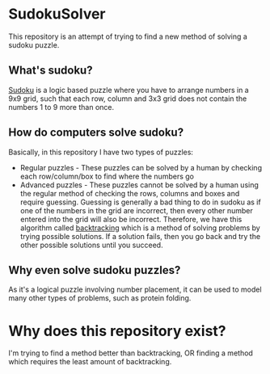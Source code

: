 # SudokuSolver

This repository is an attempt of trying to find a new method of solving a sudoku puzzle.

## What's sudoku?
[Sudoku](https://en.wikipedia.org/wiki/Sudoku) is a logic based puzzle where you have to arrange numbers in a 9x9 grid, such that each row, column and 3x3 grid does not contain the numbers 1 to 9 more than once.

## How do computers solve sudoku?
Basically, in this repository I have two types of puzzles:
* Regular puzzles - These puzzles can be solved by a human by checking each row/column/box to find where the numbers go
* Advanced puzzles - These puzzles cannot be solved by a human using the regular method of checking the rows, columns and boxes and require guessing. Guessing is generally a bad thing to do in sudoku as if one of the numbers in the grid are incorrect, then every other number entered into the grid will also be incorrect. Therefore, we have this algorithm called [backtracking](https://en.wikipedia.org/wiki/Backtracking) which is a method of solving problems by trying possible solutions. If a solution fails, then you go back and try the other possible solutions until you succeed.

## Why even solve sudoku puzzles?
As it's a logical puzzle involving number placement, it can be used to model many other types of problems, such as protein folding.

# Why does this repository exist?
I'm trying to find a method better than backtracking, OR finding a method which requires the least amount of backtracking.
